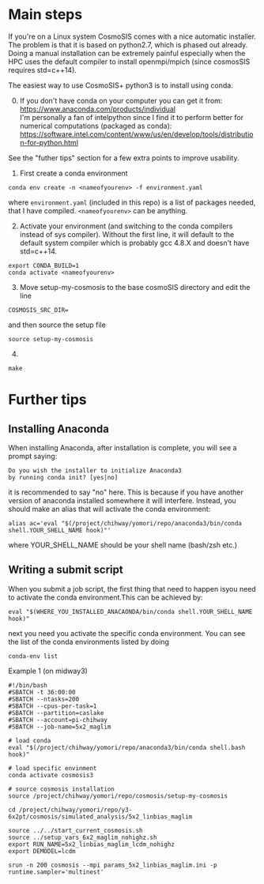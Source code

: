 Main steps
============================

If you're on a Linux system CosmoSIS comes with a nice automatic installer.
The problem is that it is based on python2.7, which is phased out already.
Doing a manual installation can be extremely painful especially when the HPC uses the default compiler to install openmpi/mpich (since cosmosSIS requires std=c++14).

The easiest way to use CosmoSIS+ python3 is to install using conda.<BR>

0. If you don't have conda on your computer you can get it from: <BR>
https://www.anaconda.com/products/individual <BR>
I'm personally a fan of intelpython since I find it to perform better for numerical computations (packaged as conda): <BR>  https://software.intel.com/content/www/us/en/develop/tools/distribution-for-python.html <BR>
  
See the "futher tips" section for a few extra points to improve usability.
  
1. First create a conda environment <BR>
```
conda env create -n <nameofyourenv> -f environment.yaml
```
where ```environment.yaml``` (included in this repo) is a list of packages needed, that I have compiled. ```<nameofyourenv>``` can be anything.
  
2. Activate your environment (and switching to the conda compilers instead of sys compiler). Without the first line, it will default to the default system compiler which is probably gcc 4.8.X and doesn't have std=c++14. 

```
export CONDA_BUILD=1
conda activate <nameofyourenv>
```

3. Move setup-my-cosmosis to the base cosmoSIS directory and edit the line
```
COSMOSIS_SRC_DIR=
```
and then source the setup file
```
source setup-my-cosmosis
```

4. 
```
make
```

  

Further tips
========================

Installing Anaconda
-----------------------
  
When installing Anaconda, after installation is complete, you will see a prompt saying:
```
Do you wish the installer to initialize Anaconda3
by running conda init? [yes|no]
```
it is recommended to say "no" here. This is because if you have another version of anaconda installed somewhere it will interfere.
Instead, you should make an alias that will activate the conda environment:
 
 ```
 alias ac='eval "$(/project/chihway/yomori/repo/anaconda3/bin/conda shell.YOUR_SHELL_NAME hook)"' 
 ```
  
 where YOUR_SHELL_NAME should be your shell name (bash/zsh etc.)
  
Writing a submit script
-----------------------

When you submit a job script, the first thing that need to happen isyou need to activate the conda environment.This can be achieved by:
```
eval "$(WHERE_YOU_INSTALLED_ANACAONDA/bin/conda shell.YOUR_SHELL_NAME hook)"
```
next you need you activate the specific conda environment. You can see the list of the conda environments listed by doing 
```
conda-env list
```
  
Example 1 (on midway3)
```
#!/bin/bash
#SBATCH -t 36:00:00
#SBATCH --ntasks=200
#SBATCH --cpus-per-task=1
#SBATCH --partition=caslake
#SBATCH --account=pi-chihway
#SBATCH --job-name=5x2_maglim

# load conda
eval "$(/project/chihway/yomori/repo/anaconda3/bin/conda shell.bash hook)"

# load specific envinment
conda activate cosmosis3
  
# source cosmosis installation
source /project/chihway/yomori/repo/cosmosis/setup-my-cosmosis
   
cd /project/chihway/yomori/repo/y3-6x2pt/cosmosis/simulated_analysis/5x2_linbias_maglim
  
source ../../start_current_cosmosis.sh
source ../setup_vars_6x2_maglim_nohighz.sh
export RUN_NAME=5x2_linbias_maglim_lcdm_nohighz
export DEMODEL=lcdm
  
srun -n 200 cosmosis --mpi params_5x2_linbias_maglim.ini -p runtime.sampler='multinest'
```
